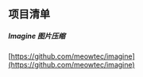 ## 项目清单

#####   Imagine 图片压缩
[https://github.com/meowtec/imagine](https://github.com/meowtec/imagine)


